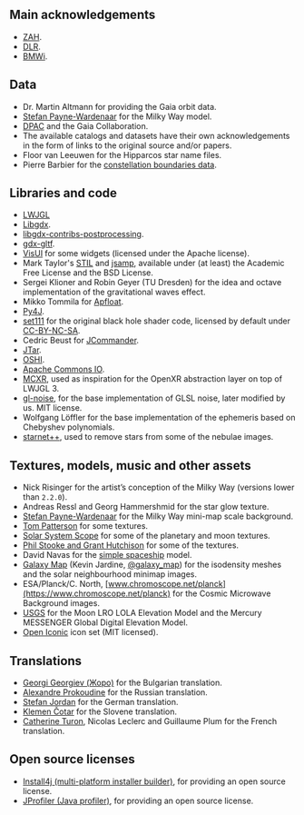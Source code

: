 ## Main acknowledgements

-  [ZAH](https://www.zah.uni-heidelberg.de/ari/).
-  [DLR](https://www.dlr.de/).
-  [BMWi](https://www.bmwi.de).

## Data

-  Dr. Martin Altmann for providing the Gaia orbit data.
-  [Stefan Payne-Wardenaar](https://twitter.com/StefanPWinc) for the Milky Way model.
-  [DPAC](https://www.cosmos.esa.int/web/gaia/dpac/consortium) and the Gaia Collaboration.
-  The available catalogs and datasets have their own acknowledgements in the form of links to the original source and/or papers.
-  Floor van Leeuwen for the Hipparcos star name files.
-  Pierre Barbier for the [constellation boundaries data](https://pbarbier.com/constellations/boundaries.html).

## Libraries and code

-  [LWJGL](https://lwjgl.org)
-  [Libgdx](https://libgdx.badlogicgames.com).
-  [libgdx-contribs-postprocessing](https://github.com/manuelbua/libgdx-contribs/tree/master/postprocessing).
-  [gdx-gltf](https://github.com/mgsx-dev/gdx-gltf).
-  [VisUI](https://github.com/kotcrab/vis-editor/wiki/VisUI) for some widgets (licensed under the Apache license).
-  Mark Taylor's [STIL](http://www.star.bristol.ac.uk/~mbt/stil/) and [jsamp](http://www.star.bristol.ac.uk/~mbt/jsamp/), available under (at least) the Academic Free License and the BSD License.
-  Sergei Klioner and Robin Geyer (TU Dresden) for the idea and octave implementation of the gravitational waves effect.
-  Mikko Tommila for [Apfloat](https://github.com/mtommila/apfloat).
-  [Py4J](https://www.py4j.org).
-  [set111](https://www.shadertoy.com/view/tsBXW3) for the original black hole shader code, licensed by default under [CC-BY-NC-SA](https://www.shadertoy.com/view/tsBXW3).
-  Cedric Beust for [JCommander](https://jcommander.org).
-  [JTar](https://github.com/kamranzafar/jtar).
-  [OSHI](https://oshi.ooo).
-  [Apache Commons IO](https://commons.apache.org/proper/commons-io).
-  [MCXR](https://github.com/mcxr-org), used as inspiration for the OpenXR abstraction layer on top of LWJGL 3.
-  [gl-noise](https://github.com/FarazzShaikh/glNoise), for the base implementation of GLSL noise, later modified by us. MIT license.
- Wolfgang Löffler for the base implementation of the ephemeris based on Chebyshev polynomials.
- [starnet++](https://www.starnetastro.com), used to remove stars from some of the nebulae images.


## Textures, models, music and other assets

-  Nick Risinger for the artist’s conception of the Milky Way (versions lower than `2.2.0`).
-  Andreas Ressl and Georg Hammershmid for the star glow texture.
-  [Stefan Payne-Wardenaar](https://twitter.com/StefanPWinc) for the Milky Way mini-map scale background.
-  [Tom Patterson](www.shadedrelief.com) for some textures.
-  [Solar System Scope](https://www.solarsystemscope.com/) for some of the planetary and moon textures.
-  [Phil Stooke and Grant Hutchison](https://www.classe.cornell.edu/~seb/celestia/hutchison/index-125.html) for some of the textures.
-  David Navas for the [simple spaceship](https://www.blendswap.com/user/DeNapes) model.
-  [Galaxy Map](https://galaxymap.org/) (Kevin Jardine, [@galaxy_map](https://twitter.com/galaxy_map)) for the isodensity meshes and the solar neighbourhood minimap images.
-  ESA/Planck/C. North, [www.chromoscope.net/planck](https://www.chromoscope.net/planck) for the Cosmic Microwave Background images.
-  [USGS](https://astrogeology.usgs.gov) for the Moon LRO LOLA Elevation Model and the Mercury MESSENGER Global Digital Elevation Model.
-  [Open Iconic](https://github.com/iconic/open-iconic) icon set (MIT licensed).

## Translations

-  [Georgi Georgiev (Жоро)](mailto:g.georgiev.shumen@gmail.com) for the Bulgarian translation.
-  [Alexandre Prokoudine](https://librearts.org) for the Russian translation.
-  [Stefan Jordan](mailto:jordan@ari.uni-heidelberg.de) for the German translation.
-  [Klemen Čotar](mailto:klemen.cotar@fmf.uni-lj.si) for the Slovene translation.
-  [Catherine Turon](mailto:cacatherine.turon@obspm.fr), Nicolas Leclerc and Guillaume Plum for the French translation.

## Open source licenses

-  [Install4j (multi-platform installer builder)](https://www.ej-technologies.com/products/install4j/overview.html), for providing an open source license.
-  [JProfiler (Java profiler)](https://www.ej-technologies.com/products/jprofiler/overview.html), for providing an open source license.
